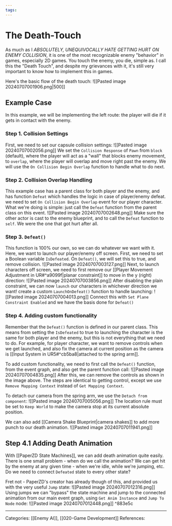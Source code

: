 ```yaml
---
tags:
---
```

# The Death-Touch
As much as I _ABSOLUTELY, UNEQUIVOCALLY HATE GETTING HURT ON ENEMY COLLISION_, it is one of the most recognizable enemy "behavior" in games, especially 2D games. You touch the enemy, you die, simple as. I call this the "Death Touch", and despite my grievances with it, it's still very important to know how to implement this in games.

Here's the basic flow of the death touch:
![[Pasted image 20240707001906.png|500]]

## Example Case
In this example, we will be implementing the left route: the player will die if it gets in contact with the enemy.

### Step 1. Collision Settings
First, we need to set our capsule collision settings:
![[Pasted image 20240707002056.png]]
We set the `Collision Response` of `Pawn` from `block` (default), where the player will act as a "wall" that blocks enemy movement, to `overlap`, where the player will overlap and move right past the enemy. We will use the `On Collision Begin Overlap` function to handle what to do next.

### Step 2. Collision Overlap Handling
This example case has a parent class for both player and the enemy, and has function `Defeat` which handles the logic in case of player/enemy defeat. we need to set `On Collision Begin Overlap` event for our player character. What we're doing is simple: just call the `Defeat` function from the parent class on this event.
![[Pasted image 20240707002648.png]]
Make sure the other actor is cast to the enemy blueprint, and to call the `Defeat` function to `self`. We were the one that got hurt after all.

### Step 3. `Defeat()`
This function is 100% our own, so we can do whatever we want with it. Here, we want to launch our player/enemy off screen.
First, we need to set a Boolean variable `IsDefeated`. On `Defeat()`, we will set this to true, and remove collision.
![[Pasted image 20240707003127.png]]
Next, to launch characters off screen, we need to first remove our [[Player Movement Adjustment in UR#^a9099f|planar constraint]] to move in the y (right) direction:
![[Pasted image 20240707003856.png]]
After disabling the plain constraint, we can now `launch` our characters in whichever direction we want! create a custom `LaunchOnDefeat()` function to handle launching:
![[Pasted image 20240707004013.png]]
Connect this with `Set Plane Constraint Enabled` and we have the basis done for `Defeat()`

### Step 4. Adding custom functionality
Remember that the `Defeat()` function is defined in our parent class. This means from setting the `IsDefeated` to true to launching the character is the same for both player and the enemy, but this is not everything that we need to do. For example, for player character, we want to remove controls when we get launched, and also fix the camera at current position as the camera is [[Input System in UR5#^cb5ba8|attached to the spring arm]]. 

To add custom functionality, we need to first call the `Defeat()` function, from the event graph, and also get the parent function call:
![[Pasted image 20240707004835.png]]
After this, we can remove the controls as shown in the image above.
The steps are identical to getting control, except we use `Remove Mapping Context` instead of `Get Mapping Context`.

To detach our camera from the spring arm, we use the `Detach from component`:
![[Pasted image 20240707005056.png]]
The location rule must be set to `Keep World` to make the camera stop at its current absolute position.

We can also add [[Camera Shake Blueprint|camera shakes]] to add more punch to our death animation.
![[Pasted image 20240707011941.png]]


## Step 4.1 Adding Death Animation
With [[PaperZD State Machines]], we can add death animation quite easily. There is one small problem - when do we call the animation? We can get hit by the enemy at any given time - when we're idle, while we're jumping, etc. Do we need to connect `Defeated` state to every other state?

Fret not - PaperZD's creator has already though of this, and provided us with the very useful `Jump` state:
![[Pasted image 20240707012316.png]]
Using jumps we can "bypass" the state machine and jump to the connected animation from our main event graph, using `Get Anim Instance` and `Jump To Node` node:
![[Pasted image 20240707012448.png]] ^883e5c

---
Categories: [[Enemy AI]], [[020-Game Development]]
References:
